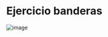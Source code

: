 # Ejercicio banderas

![image](https://github.com/juaazn/ejercicio-banderas/assets/90198371/2c77fc11-7993-4944-ab35-fa99c8407553)
